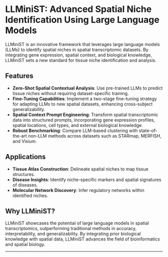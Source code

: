 # LLMiniST: Advanced Spatial Niche Identification Using Large Language Models

LLMiniST is an innovative framework that leverages large language models (LLMs) to identify spatial niches in spatial transcriptomic datasets. By integrating gene expression, spatial context, and biological knowledge, LLMiniST sets a new standard for tissue niche identification and analysis.

## Features

- **Zero-Shot Spatial Contextual Analysis**: Use pre-trained LLMs to predict tissue niches without requiring dataset-specific training.
- **Fine-Tuning Capabilities**: Implement a two-stage fine-tuning strategy for adapting LLMs to new spatial datasets, enhancing cross-subject generalizability.
- **Spatial Context Prompt Engineering**: Transform spatial transcriptomic data into structured prompts, incorporating gene expression profiles, spatial locations, cell types, and external biological knowledge.
- **Robust Benchmarking**: Compare LLM-based clustering with state-of-the-art non-LLM methods across datasets such as STARmap, MERFISH, and Visium.

## Applications

- **Tissue Atlas Construction**: Delineate spatial niches to map tissue structures.
- **Disease Insights**: Identify niche-specific markers and spatial signatures of diseases.
- **Molecular Network Discovery**: Infer regulatory networks within identified niches.

## Why LLMiniST?

LLMiniST showcases the potential of large language models in spatial transcriptomics, outperforming traditional methods in accuracy, interpretability, and generalizability. By integrating prior biological knowledge with spatial data, LLMiniST advances the field of bioinformatics and spatial biology.

---
